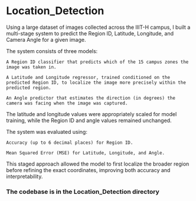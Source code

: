 # Location_Detection

Using a large dataset of images collected across the IIIT-H campus, I built a multi-stage system to predict the Region ID, Latitude, Longitude, and Camera Angle for a given image.

The system consists of three models:

    A Region ID classifier that predicts which of the 15 campus zones the image was taken in.

    A Latitude and Longitude regressor, trained conditioned on the predicted Region ID, to localize the image more precisely within the predicted region.

    An Angle predictor that estimates the direction (in degrees) the camera was facing when the image was captured.

The latitude and longitude values were appropriately scaled for model training, while the Region ID and angle values remained unchanged.

The system was evaluated using:

    Accuracy (up to 6 decimal places) for Region ID.

    Mean Squared Error (MSE) for Latitude, Longitude, and Angle.

This staged approach allowed the model to first localize the broader region before refining the exact coordinates, improving both accuracy and interpretability.



### The codebase is in the Location_Detection directory
